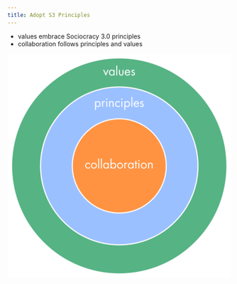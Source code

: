 ```yaml
---
title: Adopt S3 Principles
---
```



* values embrace Sociocracy 3.0 principles
* collaboration follows principles and values


![inline,fit](img/collaboration-values/values-step3.png)
